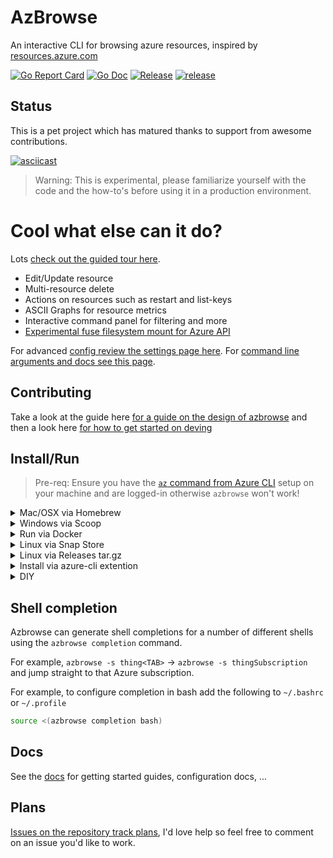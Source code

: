 # AzBrowse

An interactive CLI for browsing azure resources, inspired by [resources.azure.com](https://resources.azure.com)

[![Go Report Card](https://goreportcard.com/badge/github.com/lawrencegripper/azbrowse?style=flat-square)](https://goreportcard.com/report/github.com/lawrencegripper/azbrowse)
[![Go Doc](https://img.shields.io/badge/godoc-reference-blue.svg?style=flat-square)](http://godoc.org/github.com/lawrencegripper/azbrowse)
[![Release](https://img.shields.io/github/release/lawrencegripper/azbrowse.svg?style=flat-square)](https://github.com/lawrencegripper/azbrowse/releases/latest)
[![release](https://github.com/lawrencegripper/azbrowse/workflows/release/badge.svg)](https://github.com/lawrencegripper/azbrowse/actions?query=workflow%3Arelease+branch%3Amain)

## Status

This is a pet project which has matured thanks to support from awesome contributions.

[![asciicast](https://asciinema.org/a/325237.svg)](https://asciinema.org/a/325237)

> Warning: This is experimental, please familiarize yourself with the code and the how-to's before using it in a production environment.

# Cool what else can it do?

Lots [check out the guided tour here](docs/getting-started.md).

- Edit/Update resource
- Multi-resource delete
- Actions on resources such as restart and list-keys
- ASCII Graphs for resource metrics
- Interactive command panel for filtering and more
- [Experimental fuse filesystem mount for Azure API](docs/azfs-intro.md)

For advanced [config review the settings page here](docs/config.md). For [command line arguments and docs see this page](./docs/commandline/azbrowse.md).

## Contributing

Take a look at the guide here [for a guide on the design of azbrowse](docs/design/README.md) and then a look here [for how to get started on deving](CONTRIBUTING.md)

## Install/Run

> Pre-req: Ensure you have the [`az` command from Azure CLI](https://docs.microsoft.com/en-us/cli/azure/install-azure-cli?view=azure-cli-latest) setup on your machine and are logged-in otherwise `azbrowse` won't work!

<details>
  <summary>Mac/OSX via Homebrew</summary>
<br />
    
Install [HomeBrew](https://brew.sh/)

```shell
brew install lawrencegripper/tap/azbrowse
```
</details>
<details>
  <summary>Windows via Scoop</summary>
<br />

[Install Scoop]([Scoop](https://scoop.sh/))

```shell
iex (new-object net.webclient).downloadstring('https://get.scoop.sh')
```

Install AzBrowse using Scoop

```shell
scoop bucket add azbrowse https://github.com/lawrencegripper/scoop-bucket.git
scoop install azbrowse
```
</details>
<details>
    <summary>Run via Docker</summary>
<br />

You can then start `azbrowse` in docker by mounting in your `$HOME` directory so `azbrowse` can access the login details from your machine inside the docker container.

```shell
docker run -it --rm -v $HOME:/root/ -v /etc/localtime:/etc/localtime:ro ghcr.io/lawrencegripper/azbrowse/azbrowse
```
</details>
<details>
    <summary>Linux via Snap Store</summary> 
<br />

[![Get it from the Snap Store](https://snapcraft.io/static/images/badges/en/snap-store-black.svg)](https://snapcraft.io/azbrowse)

</details>

<details>
    <summary>Linux via Releases tar.gz</summary> 
<br />

Grab the URL to the `.tar.gz` for the latest release for your platform/architecture. E.g. `https://github.com/lawrencegripper/azbrowse/releases/download/v1.1.193/azbrowse_linux_amd64.tar.gz`

Download the release (either via the browser or `wget https://github.com/lawrencegripper/azbrowse/releases/download/v1.1.193/azbrowse_linux_amd64.tar.gz`).

Extract the binary from the archive to a suitable location (here we're using `/usr/bin` for convenience): `tar -C /usr/bin -zxvf azbrowse_linux_amd64.tar.gz azbrowse`

> Note: If you have a location on `$PATH` which is writable by the current user like `/home/USERNAMEHERE/go/bin` it's best to use this as it'll allow azbrowse to update itself in place without requiring `sudo` 

Make the binary executable: `chmod +x /usr/bin/azbrowse`

</details>
<details>
    <summary>Install via azure-cli extention</summary>
<br />

This is experimental and Non-functional on Windows. Only tested on Unix based systems.

Want to run `az browse` and have the `azure-cli` install and run `azbrowse`?

[This extension from Noel Bundick lets you do just that](https://github.com/noelbundick/azure-cli-extension-noelbundick/blob/master/README.md#browse)

</details>
<details>
    <summary>DIY</summary>
<br />

Simply download the archive/package suitable for your machine, [from the release page](https://github.com/lawrencegripper/azbrowse/releases), and execute it.

Bonus: Add it to your `$PATH` so you can run `azbrowse` anywhere. 
</details>

## Shell completion

Azbrowse can generate shell completions for a number of different shells using the `azbrowse completion` command. 

For example, `azbrowse -s thing<TAB>` -> `azbrowse -s thingSubscription` and jump straight to that Azure subscription.

For example, to configure completion in bash add the following to `~/.bashrc` or `~/.profile`

```bash
source <(azbrowse completion bash)
```

## Docs

See the [docs](docs/README.md) for getting started guides, configuration docs, ...

## Plans

[Issues on the repository track plans](https://github.com/lawrencegripper/azbrowse/issues), I'd love help so feel free to comment on an issue you'd like to work.

[golang]: https://golang.org/
[installguide]: https://golang.org/doc/install
[golangcilinter]: https://github.com/golangci/golangci-lint
[golangdep]: https://github.com/golang/dep
[gopath]: https://golang.org/doc/code.html#GOPATH
